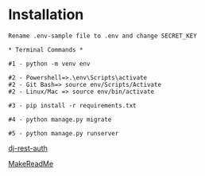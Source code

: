 # Installation

```
Rename .env-sample file to .env and change SECRET_KEY

* Terminal Commands *

#1 - python -m venv env

#2 - Powershell=>.\env\Scripts\activate
#2 - Git Bash=> source env/Scripts/Activate
#2 - Linux/Mac => source env/bin/activate

#3 - pip install -r requirements.txt

#4 - python manage.py migrate

#5 - python manage.py runserver
```

[dj-rest-auth](https://dj-rest-auth.readthedocs.io/en/latest/index.html) 

[MakeReadMe](https://www.makeareadme.com/)